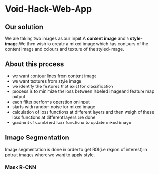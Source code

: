 # Void-Hack-Web-App
## Our solution
We are taking two images as our input.A **content image** and a **style-image**.We then wish to create a mixed image which has contours of the content image and colours and texture of the styled-image.

## About this process
<ul>
  <li>we want contour lines from content image</li>
<li>we want textures from style image</li>
<li>we identify the features that exist for classification</li>
<li>process is to minimize the loss between labeled imageand feature map output</li>
<li>each filter performs operation on input</li>
<li>starts with random noise for mixed image</li>
<li>calculation of loss functions at different layers and then weigh of these loss functions at different layers are done</li>
<li>gradient of combined loss functions to update mixed image</li>
  </ul>

## Image Segmentation
Image segmentation is done in order to get ROI(i.e region of interest) in potrait images where we want to apply style.
### Mask R-CNN
